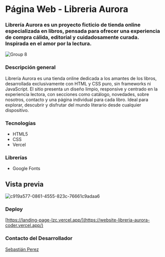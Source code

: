 # Página Web - Libreria Aurora

### Librería Aurora es un proyecto ficticio de tienda online especializada en libros, pensada para ofrecer una experiencia de compra cálida, editorial y cuidadosamente curada. Inspirada en el amor por la lectura.

![Group 8](https://github.com/user-attachments/assets/cec55152-9a30-442e-ba83-4fd1a25a309a)

### Descripción general

Librería Aurora es una tienda online dedicada a los amantes de los libros, desarrollada exclusivamente con HTML y CSS puro, sin frameworks ni JavaScript. El sitio presenta un diseño limpio, responsive y centrado en la experiencia lectora, con secciones como catálogo, novedades, sobre nosotros, contacto y una página individual para cada libro. Ideal para explorar, descubrir y disfrutar del mundo literario desde cualquier dispositivo.

### Tecnologías

- HTML5
- CSS
- Vercel
  
### Librerías

- Google Fonts

## Vista previa

![c919a577-0861-4555-823c-76661c9adaa6](https://github.com/user-attachments/assets/3d60c407-e60d-4ca5-9312-ce2e47ce20f6)

### Deploy

[https://landing-page-lzc.vercel.app/](https://website-libreria-aurora-coder.vercel.app/)

### Contacto del Desarrollador

[Sebastián Perez](https://www.linkedin.com/in/sebastian-perezz/)

